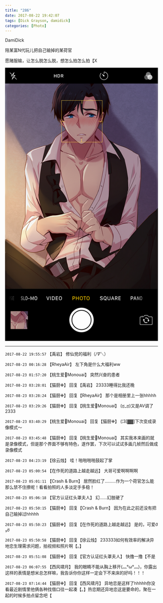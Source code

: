 ```yaml
---
title: "286"
date: 2017-08-22 19:42:07
tags: [Dick Grayson, damidick]
categories: [Photo]
---
```


<p>DamiDick</p> 
<p>陪某富N代玩儿把自己输掉的某荷官</p> 
<p>愿赌服输，让怎么脱怎么脱，想怎么拍怎么拍【X<br /></p>

![](https://raw.githubusercontent.com/alicewish/meowchain247/master/img_cVZNdzJtQk9JV2ZockptWVJrZ1FjMDBrc3lHVExaUU9xZlFncUtNZGZRYzhnTHo4bHRtSCtBPT0.jpg)

---

`2017-08-22 19:55:57` 【禹岩】 修仙党的福利（*/∇＼*）

`2017-08-23 00:16:28` 【RheyaAir】 左下角是什么大福利ww

`2017-08-23 01:57:20` 【桃生爱🍑Monouai】 突然兴奋的患者

`2017-08-23 03:28:01` 【猫厨✙】 回复【禹岩】 23333睡得比我还晚

`2017-08-23 03:28:24` 【猫厨✙】 回复【RheyaAir】 那个是相册里上一张hhhhh

`2017-08-23 03:29:26` 【猫厨✙】 回复【桃生爱🍑Monouai】 (ಥ\_ಥ)又是AV调了2333

`2017-08-23 03:40:29` 【桃生爱🍑Monouai】 回复【猫厨✙】 (¦3[▓▓]下次变成录像模式～

`2017-08-23 03:45:48` 【猫厨✙】 回复【桃生爱🍑Monouai】 其实我本来画的就是录像模式，但是那个界面不够有特色，遂作罢，下次可以试试多画几帧然后做成录像模式

`2017-08-23 04:23:19` 【徐云烛】 哇！啪啪啪啪鼓起了掌

`2017-08-23 05:00:54` 【在作死的道路上越走越远】 大哥可爱啊啊啊啊

`2017-08-23 05:01:11` 【Crash & Burn】 居然脸红了………作为一个荷官怎么能那么禁不住撩呢！看看拍照的人多淡定手多稳！

`2017-08-23 05:06:18` 【官方认证红头罩夫人】 幻……幻肢硬了

`2017-08-23 05:50:15` 【猫厨✙】 回复【Crash & Burn】 因为在此之前还没有把自己输掉过hhhhh

`2017-08-23 05:50:23` 【猫厨✙】 回复【在作死的道路上越走越远】 是的，可爱ớ ₃ờ

`2017-08-23 05:50:58` 【猫厨✙】 回复【徐云烛】 233333如何有效率的解决异地恋生理需求问题，拍视频和照片啊【。】

`2017-08-23 05:51:08` 【猫厨✙】 回复【官方认证红头罩夫人】 快撸一撸【不是

`2017-08-23 06:07:55` 【西风啸月】 我的眼睛不能从胸上移开(灬°ω°灬)，你露出这样的表情是想米总怎样嘛，我告诉你你这样一定会下不来床的好吗！！！

`2017-08-23 07:14:44` 【猫厨✙】 回复【西风啸月】 异地恋是这样了hhhhh你没看最近剧情里他俩各种找借口往一起凑【。】热恋期还异地恋这是要命的，聚在一起的时候多拍点留念吧【
